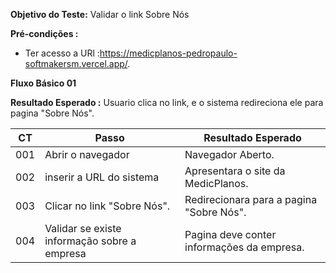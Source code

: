 **Objetivo do Teste:** Validar o link Sobre Nós

**Pré-condições :** 
* Ter acesso a URl :https://medicplanos-pedropaulo-softmakersm.vercel.app/.

**Fluxo Básico 01**

**Resultado Esperado :** Usuario clica no link, e o sistema redireciona ele para pagina "Sobre Nós".


| CT| Passo| Resultado Esperado|
| ------ | ------ |  ------ |
| 001|  Abrir o navegador                            |  Navegador Aberto.  | 
| 002| inserir a URL do sistema                      |  Apresentara o site da MedicPlanos. |
| 003| Clicar no link "Sobre Nós".                   |  Redirecionara para a pagina "Sobre Nós". |
| 004| Validar se existe informação sobre a empresa  |  Pagina deve conter informações da empresa.|